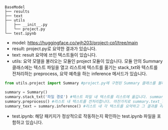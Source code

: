 ```
BaseModel
├── results
├── text
├── utils
│   ├── __init__.py
│   └── project.py
└── test.ipynb
```

- model: https://huggingface.co/wjh203/project-cp1/tree/main
- result: project.py로 요약한 결과가 있습니다.
- text: result 요약에 쓰인 텍스트들이 있습니다.
- utils: 요약 모델을 불러오는 모듈인 project 모듈이 있습니다. 모듈 안의 Summary 클래스에는 텍스트 파일을 열고 리스트에 텍스트를 옮기는 stack_txt와 텍스트를 전처리하는 preprocess, 요약 예측을 하는 inference 메서드가 있습니다.

```python
from utils.project import Summary #project.py에 구현된 Summary 클래스를 불러옵니다. 

summary = Summary()
summary.stack_txt('파일 경로') #텍스트 파일 내 텍스트를 리스트에 옮깁니다. summary.text_lst를 통해 리스트를 보실 수 있습니다.
summary.preprocess() #리스트 내 텍스트를 전처리합니다. 마찬가지로 summary.text_lst를 통해 리스트 내 전처리한 텍스트를 보실 수 있습니다.
summary_text = summary.inference() #리스트 내 각 텍스트를 요약하고 그 결과를 리스트로 반환합니다.
```
- test.ipynb: 해당 패키지가 정상적으로 작동하는지 확인하는 test.ipynb 파일을 포함하고 있습니다.
